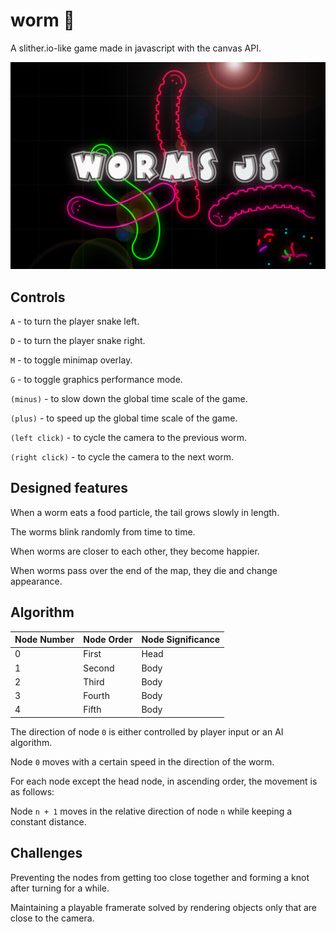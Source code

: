 # worm 🐍
A slither.io-like game made in javascript with the canvas API.

![Wallpaper](wallpaper.png)

## Controls
```A``` - to turn the player snake left.

```D``` - to turn the player snake right.

```M``` - to toggle minimap overlay.

```G``` - to toggle graphics performance mode.

```(minus)``` - to slow down the global time scale of the game.

```(plus)``` - to speed up the global time scale of the game.

```(left click)``` - to cycle the camera to the previous worm.

```(right click)``` - to cycle the camera to the next worm.

## Designed features

When a worm eats a food particle, the tail grows slowly in length.

The worms blink randomly from time to time.

When worms are closer to each other, they become happier.

When worms pass over the end of the map, they die and change appearance.

## Algorithm

| Node Number | Node Order | Node Significance |
| ----------- | ---------- | ----------------- |
| 0           | First      | Head              |
| 1           | Second     | Body              |
| 2           | Third      | Body              |
| 3           | Fourth     | Body              |
| 4           | Fifth      | Body              |

The direction of node ```0``` is either controlled by player input or an AI algorithm.

Node ```0``` moves with a certain speed in the direction of the worm.

For each node except the head node, in ascending order, the movement is as follows:

Node ```n + 1``` moves in the relative direction of node ```n``` while keeping a constant distance.

## Challenges

Preventing the nodes from getting too close together and forming a knot after turning for a while.

Maintaining a playable framerate solved by rendering objects only that are close to the camera.

